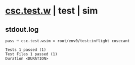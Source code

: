 # [csc.test.w](../../../../../../examples/tests/sdk_tests/math/csc.test.w) | test | sim

## stdout.log
```log
pass ─ csc.test.wsim » root/env0/test:inflight cosecant
 
Tests 1 passed (1)
Test Files 1 passed (1)
Duration <DURATION>
```

